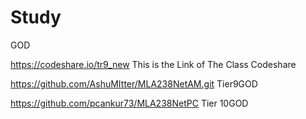# Study
GOD


https://codeshare.io/tr9_new    This is the Link of The Class Codeshare

 
https://github.com/AshuMItter/MLA238NetAM.git    Tier9GOD
 
https://github.com/pcankur73/MLA238NetPC         Tier 10GOD



